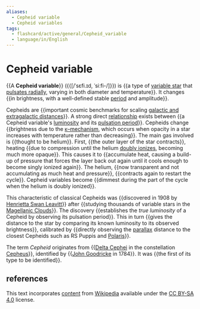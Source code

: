 ```yaml
---
aliases:
  - Cepheid variable
  - Cepheid variables
tags:
  - flashcard/active/general/Cepheid_variable
  - language/in/English
---
```


# Cepheid variable

{{A __Cepheid variable__}} ({{[/ˈsɛfi.ɪd, ˈsiːfi-/]}}) is {{a type of [variable star](variable%20star.md) that [pulsates radially](instability%20strip.md), varying in both diameter and temperature}}. It changes {{in brightness, with a well-defined stable [period](frequency.md) and amplitude}}. <!--SR:!2025-04-14,188,310!2025-05-22,219,330!2025-02-12,127,290!2025-01-14,106,290-->

Cepheids are {{important cosmic benchmarks for scaling [galactic and extragalactic distances](cosmic%20distance%20ladder.md)}}. A strong direct [relationship](period-luminosity%20relation.md) exists between {{a Cepheid variable's [luminosity](luminosity.md) and its [pulsation period](periodic%20function.md)}}. Cepheids change {{brightness due to the [κ–mechanism](kappa–mechanism.md), which occurs when opacity in a star increases with temperature rather than decreasing}}. The main gas involved is {{thought to be helium}}. First, {{the outer layer of the star contracts}}, heating {{due to compression until the helium [doubly ionizes](double%20ionization.md), becoming much more opaque}}. This causes it to {{accumulate heat, causing a build-up of pressure that forces the layer back out again until it cools enough to become singly ionized again}}. The helium, {{now transparent and not accumulating as much heat and pressure}}, {{contracts again to restart the cycle}}. Cepheid variables become {{dimmest during the part of the cycle when the helium is doubly ionized}}. <!--SR:!2024-12-16,84,270!2025-07-15,263,330!2024-12-28,93,270!2025-07-11,260,330!2025-04-26,185,310!2024-12-30,94,270!2024-11-12,61,270!2024-10-26,60,310!2024-10-29,63,310!2025-05-02,199,310-->

This characteristic of classical Cepheids was {{discovered in 1908 by [Henrietta Swan Leavitt](Henrietta%20Swan%20Leavitt.md)}} after {{studying thousands of variable stars in the [Magellanic Clouds](Magellanic%20Clouds.md)}}. The discovery {{establishes the _true luminosity_ of a Cepheid by observing its pulsation period}}. This in turn {{gives the distance to the star by comparing its known luminosity to its observed brightness}}, calibrated by {{directly observing the [parallax](parallax%20in%20astronomy.md) distance to the closest Cepheids such as RS Puppis and [Polaris](polaris.md)}}. <!--SR:!2025-01-20,97,230!2025-02-01,121,290!2025-03-25,168,310!2024-11-24,70,270!2024-11-17,66,270-->

The term _Cepheid_ originates from {{[Delta Cephei](Delta%20Cephei.md) in the constellation [Cepheus](Cepheus%20(constellation).md)}}, identified by {{[John Goodricke](John%20Goodricke.md) in 1784}}. It was {{the first of its type to be identified}}. <!--SR:!2024-11-04,55,270!2025-01-31,100,230!2025-07-15,265,330-->

## references

This text incorporates [content](https://en.wikipedia.org/wiki/Cepheid_variable) from [Wikipedia](Wikipedia.md) available under the [CC BY-SA 4.0](https://creativecommons.org/licenses/by-sa/4.0/) license.
